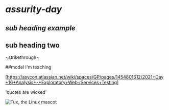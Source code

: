 # ***assurity-day***
## *sub heading example*
## **sub heading two**
~strikethrough~

##model I'm teaching

[https://asycon.atlassian.net/wiki/spaces/GP/pages/1454801612/2021+Day+16+Analysis+-+Exploratory+Web+Services+Testing]

'quotes are wicked'

![Tux, the Linux mascot](/assets/images/tux.png)

